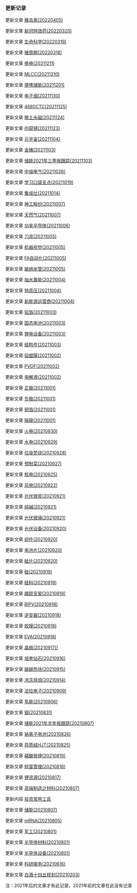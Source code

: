 ### 更新记录



更新文章 [胰岛素(20220405)](大医药/胰岛素/胰岛素(20220405).md)

更新文章 [新冠特效药(20220320)](大医药/新冠特效药/新冠特效药(20220320).md)

更新文章 [生命科学(20220319)](科研服务/生命科学(20220319).md)


更新文章 [猪周期(20220318)](大消费/猪周期(20220318).md)

更新文章 [换电(20211211)](大汽车/换电(20211211).md)

更新文章 [MLCC(20211210)](半导体/细分龙头/MLCC(20211210).md)

更新文章 [便携储能(20211201)](清洁能源/储能/便携储能(20211201).md) 

更新文章 [电子烟(20211130)](大消费/电子烟(20211130).md)

更新文章 [4680CTC(20211125)](清洁能源/锂电池/4680CTC(20211125).md)

更新文章 [稀土永磁(20211124)](大汽车/稀土永磁(20211124).md)

更新文章 [内窥镜(20211123)](大医药/内窥镜/内窥镜(20211123).md)

更新文章 [元宇宙(20211104)](元宇宙/元宇宙(20211104).md)

更新文章 [金猪(20211103)](大消费/金猪(20211103).md)

更新文章 [储能2021年三季报跟踪(20211103)](清洁能源/储能/储能2021年三季报跟踪(20211103).md) 

更新文章 [中熔电气(20211026)](清洁能源/细分龙头/中熔电气(20211026).md)

更新文章 [学习口袋支点(20211019)](强势股体系/学习笔记/学习口袋支点(20211019).md)

更新文章 [集成灶(20211014)](大消费/集成灶(20211014).md)

更新文章 [神工股份(20211007)](半导体/细分龙头/神工股份(20211007).md)

更新文章 [天然气(20211007)](清洁能源/天然气/天然气(20211007).md)

更新文章 [功率半导体(20211006)](半导体/功率半导体(20211006).md)

更新文章 [刀具(20211005)](智能制造/刀具(20211005).md)

更新文章 [机器视觉(20211005)](智能制造/机器视觉(20211005).md)

更新文章 [FA自动化(20211005)](智能制造/FA自动化(20211005).md)

更新文章 [碳纳米管(20211005)](清洁能源/锂电池/碳纳米管(20211005).md)

更新文章 [抽水蓄能(20211004)](清洁能源/储能/抽水蓄能(20211004).md) 

更新文章 [特高压(20211004)](清洁能源/电网/特高压(20211004).md)

更新文章 [新能源运营商(20211004)](清洁能源/新能源运营商/新能源运营商(20211004).md)

更新文章 [铝箔(20211003)](清洁能源/锂电池/铝箔(20211003).md) 

更新文章 [固态电池(20211003)](清洁能源/固态电池/固态电池(20211003).md) 

更新文章 [锂电设备(20211003)](清洁能源/锂电池/锂电设备(20211003).md)

更新文章 [结构件(20211003)](清洁能源/锂电池/结构件(20211003).md)

更新文章 [铝塑膜(20211002)](清洁能源/锂电池/铝塑膜(20211002).md)

更新文章 [PVDF(20211002)](清洁能源/锂电池/PVDF(20211002).md) 

更新文章 [电解液(20211002)](清洁能源/锂电池/电解液(20211002).md) 

更新文章 [正极(20211001)](清洁能源/锂电池/正极(20211001).md) 

更新文章 [负极(20211001)](清洁能源/锂电池/负极(20211001).md) 

更新文章 [铜箔(20211001)](清洁能源/锂电池/铜箔(20211001).md) 

更新文章 [隔膜(20211001)](清洁能源/锂电池/隔膜(20211001).md) 

更新文章 [火电(20210930)](清洁能源/火电/火电(20210930).md)

更新文章 [水电(20210929)](清洁能源/水电/水电(20210929).md)

更新文章 [垃圾焚烧(20210928)](清洁能源/生物质能/垃圾焚烧(20210928).md)

更新文章 [预制菜(20210927)](大消费/预制菜(20210927).md)

更新文章 [核电(20210925)](清洁能源/核能/核电(20210925).md)

更新文章 [风电(20210922)](清洁能源/风能/风电(20210922).md)

更新文章 [光伏银浆(20210921)](清洁能源/光伏/光伏银浆(20210921).md) 

更新文章 [纯碱(20210921)](清洁能源/光伏/纯碱(20210921).md)

更新文章 [光伏玻璃(20210921)](清洁能源/光伏/光伏玻璃(20210921).md)

更新文章  [光伏设备(20210920)](清洁能源/光伏/光伏设备(20210920).md)

更新文章 [组件(20210920)](清洁能源/光伏/组件(20210920).md)

更新文章 [电池片(20210920)](清洁能源/光伏/电池片(20210920).md)

更新文章 [硅片(20210920)](清洁能源/光伏/硅片(20210920).md)

更新文章 [硅(20210919)](清洁能源/光伏/硅(20210919).md)

更新文章 [硅料(20210919)](清洁能源/光伏/硅料(20210919).md)

更新文章 [跟踪支架(20210919)](清洁能源/光伏/跟踪支架(20210919).md)

更新文章 [BIPV(20210918)](清洁能源/光伏/BIPV(20210918).md)

更新文章 [逆变器(20210918)](清洁能源/光伏/逆变器(20210918).md)

更新文章 [胶膜(20210918)](清洁能源/光伏/胶膜(20210918).md)

更新文章 [EVA(20210918)](清洁能源/光伏/EVA(20210918).md) 

更新文章 [晶振(20210917))](半导体/细分龙头/晶振(20210917).md)

更新文章 [培育钻石(20210916)](大消费/培育钻石(20210916).md)

更新文章 [碳碳热场(20210915)](清洁能源/光伏/碳碳热场(20210915).md) 

更新文章 [冷冻烘焙(20210914)](大消费/冷冻烘焙(20210914).md)

更新文章 [法拉电子(20210909)](清洁能源/法拉电子(20210909).md)

更新文章 [氢能(20210906)](清洁能源/氢能(20210906).md)

更新文章 [铟(20210831)](清洁能源/铟(20210831).md) 

更新文章 [储能2021年半年报跟踪(20210807)](清洁能源/储能2021年半年报跟踪(20210807)md) 

更新文章 [钠离子电池(20210826)](清洁能源/钠离子电池(20210826).md) 

更新文章 [异质结HJT(20210825)](清洁能源/异质结HJT(20210825).md) 

更新文章 [磷酸铁锂(20210819)](清洁能源/磷酸铁锂(20210819).md) 

更新文章 [财富管理(20210818)](财富管理/财富管理(20210818).md)

更新文章 [锂资源(20210817)](清洁能源/锂资源(20210817).md) 

更新文章 [高端制造之材料(20210807)](高端制造/高端制造之材料(20210807).md)

更新内容 [投资常用工具](myTool.md)

更新文章 [储能(20210807)](清洁能源/储能(20210807).md)

更新文章 [mRNA(20210805)](疫苗/mRNA(20210805).md)  

更新文章 [军工(20210801)](军工/军工(20210801).md)

更新文章  [半导体材料(20210801)](半导体/半导体材料(20210801).md)

更新文章  [半导体设备(20210801)](半导体/半导体设备(20210801).md)

更新文章  [科研服务(20210616)](科研服务/科研服务(20210616).md)

更新文章  [白酒十四五规划(20210203)](白酒/白酒十四五规划(20210203).md)



注：2021年后的文章才有此记录，2021年前的文章在此没有记录

